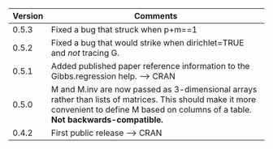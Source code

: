 Version | Comments
------- | --------
0.5.3   | Fixed a bug that struck when p+m==1
0.5.2   | Fixed a bug that would strike when dirichlet=TRUE and *not* tracing G.
0.5.1   | Added published paper reference information to the Gibbs.regression help. --> CRAN
0.5.0   | M and M.inv are now passed as 3-dimensional arrays rather than lists of matrices. This should make it more convenient to define M based on columns of a table. **Not backwards-compatible.**
0.4.2   | First public release --> CRAN

